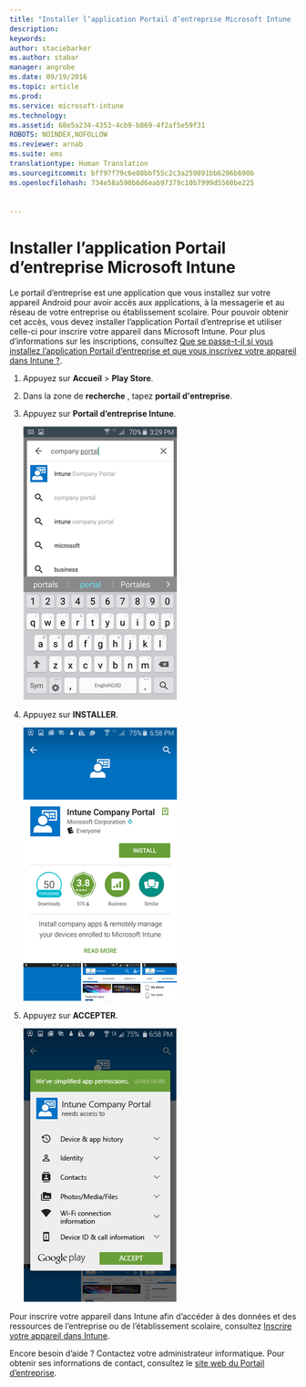 ```yaml
---
title: "Installer l’application Portail d’entreprise Microsoft Intune | Microsoft Intune"
description: 
keywords: 
author: staciebarker
ms.author: stabar
manager: angrobe
ms.date: 09/19/2016
ms.topic: article
ms.prod: 
ms.service: microsoft-intune
ms.technology: 
ms.assetid: 68e5a234-4353-4cb9-b869-4f2af5e59f31
ROBOTS: NOINDEX,NOFOLLOW
ms.reviewer: arnab
ms.suite: ems
translationtype: Human Translation
ms.sourcegitcommit: bff97f79c6e88bbf55c2c3a259891bb6206b690b
ms.openlocfilehash: 734e58a590b6d6eab97379c10b7999d5560be225


---
```



# Installer l’application Portail d’entreprise Microsoft Intune

Le portail d’entreprise est une application que vous installez sur votre appareil Android pour avoir accès aux applications, à la messagerie et au réseau de votre entreprise ou établissement scolaire.  Pour pouvoir obtenir cet accès, vous devez installer l’application Portail d’entreprise et utiliser celle-ci pour inscrire votre appareil dans Microsoft Intune. Pour plus d’informations sur les inscriptions, consultez [Que se passe-t-il si vous installez l’application Portail d’entreprise et que vous inscrivez votre appareil dans Intune ?](what-happens-if-you-install-the-company-portal-app-and-enroll-your-device-in-intune-android.md).

1.  Appuyez sur **Accueil** &gt; **Play Store**.

2.  Dans la zone de **recherche** , tapez **portail d'entreprise**.

3.  Appuyez sur **Portail d’entreprise Intune**.

    ![android-search-company-portal](./media/and-cpinstall-1-search-cp.png)

4.  Appuyez sur **INSTALLER**.

    ![android-install-company-portal](./media/and-cpinstall-2-install.png)

5.  Appuyez sur **ACCEPTER**.

    ![android-accept-company-portal-terms](./media/and-cpinstall-3-cp-accept.png)

Pour inscrire votre appareil dans Intune afin d’accéder à des données et des ressources de l’entreprise ou de l’établissement scolaire, consultez [Inscrire votre appareil dans Intune](enroll-your-device-in-Intune-android.md).

Encore besoin d’aide ? Contactez votre administrateur informatique. Pour obtenir ses informations de contact, consultez le [site web du Portail d’entreprise](http://portal.manage.microsoft.com).




<!--HONumber=Sep16_HO3-->



